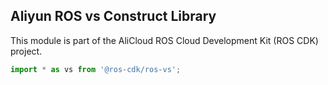 ## Aliyun ROS vs Construct Library

This module is part of the AliCloud ROS Cloud Development Kit (ROS CDK) project.

```ts
import * as vs from '@ros-cdk/ros-vs';
```